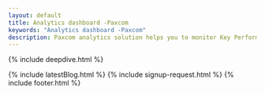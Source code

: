 ```yaml
---
layout: default
title: Analytics dashboard -Paxcom
keywords: "Analytics dashboard -Paxcom"
description: Paxcom analytics solution helps you to monitor Key Performing Products and Sales channels.
---
```


<div class="clearfix"></div>

<section id="Smart-Analytics" class="content-section paddnonetop section-gray" >

{% include deepdive.html %}
   
</section>

<div class="clearfix"></div>
{% include latestBlog.html %}
<!--{% include our_clients.html %} -->
{% include signup-request.html %}
{% include footer.html %}